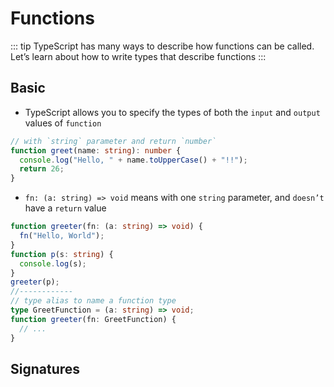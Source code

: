 # Functions
::: tip
 TypeScript has many ways to describe how functions can be called. Let’s learn about how to write types that describe functions
:::
## Basic
- TypeScript allows you to specify the types of both the `input` and `output` values of `function`
``` ts
// with `string` parameter and return `number`
function greet(name: string): number {
  console.log("Hello, " + name.toUpperCase() + "!!");
  return 26;
}
```
- `fn: (a: string) => void` means with one `string` parameter, and `doesn’t` have a `return` value
```ts
function greeter(fn: (a: string) => void) {
  fn("Hello, World");
}
function p(s: string) {
  console.log(s);
}
greeter(p);
//------------
// type alias to name a function type
type GreetFunction = (a: string) => void;
function greeter(fn: GreetFunction) {
  // ...
}
```

## Signatures
